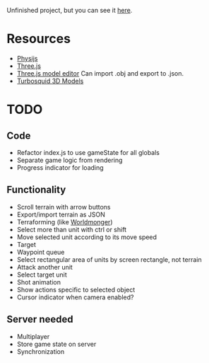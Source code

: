 Unfinished project, but you can see it [here](http://alexis.lart.no/emh/rts.git/).

# Resources
 - [Physijs](http://chandlerprall.github.io/Physijs/)
 - [Three.js](http://threejs.org/)
 - [Three.js model editor](http://threejs.org/editor/) Can import .obj and export to .json.
 - [Turbosquid 3D Models](http://www.turbosquid.com)

# TODO

## Code
 - Refactor index.js to use gameState for all globals
 - Separate game logic from rendering
 - Progress indicator for loading

## Functionality
 - Scroll terrain with arrow buttons
 - Export/import terrain as JSON
 - Terraforming (like [Worldmonger](http://www.babylonjs.com/Scenes/Worldmonger/index.html))
 - Select more than unit with ctrl or shift
 - Move selected unit according to its move speed
  - Target
  - Waypoint queue
 - Select rectangular area of units by screen rectangle, not terrain
 - Attack another unit
  - Select target unit
  - Shot animation
 - Show actions specific to selected object
 - Cursor indicator when camera enabled?

## Server needed
 - Multiplayer
  - Store game state on server
  - Synchronization
